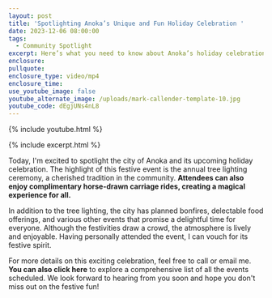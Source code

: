 ```yaml
---
layout: post
title: 'Spotlighting Anoka’s Unique and Fun Holiday Celebration '
date: 2023-12-06 08:00:00
tags:
  - Community Spotlight
excerpt: Here’s what you need to know about Anoka’s holiday celebration.
enclosure:
pullquote:
enclosure_type: video/mp4
enclosure_time:
use_youtube_image: false
youtube_alternate_image: /uploads/mark-callender-template-10.jpg
youtube_code: dEgjUNs4nL8
---
```

{% include youtube.html %}

{% include excerpt.html %}

Today, I'm excited to spotlight the city of Anoka and its upcoming holiday celebration. The highlight of this festive event is the annual tree lighting ceremony, a cherished tradition in the community. **Attendees can also enjoy complimentary horse-drawn carriage rides, creating a magical experience for all.**

In addition to the tree lighting, the city has planned bonfires, delectable food offerings, and various other events that promise a delightful time for everyone. Although the festivities draw a crowd, the atmosphere is lively and enjoyable. Having personally attended the event, I can vouch for its festive spirit.

For more details on this exciting celebration, feel free to call or email me. **You can also click here** to explore a comprehensive list of all the events scheduled. We look forward to hearing from you soon and hope you don't miss out on the festive fun!